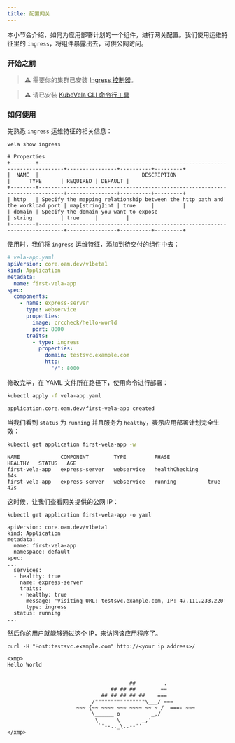 ```yaml
---
title: 配置网关
---
```

本小节会介绍，如何为应用部署计划的一个组件，进行网关配置。我们使用运维特征里的 `ingress`，将组件暴露出去，可供公网访问。

### 开始之前

> ⚠️ 需要你的集群已安装 [Ingress 控制器](https://kubernetes.github.io/ingress-nginx/deploy/)。

> ⚠️ 请已安装 [KubeVela CLI 命令行工具](../../../getting-started/quick-install.mdx##3##3)

### 如何使用

先熟悉 `ingress` 运维特征的相关信息：

```shell
vela show ingress
```
```console
# Properties
+--------+------------------------------------------------------------------------------+----------------+----------+---------+
|  NAME  |                                 DESCRIPTION                                  |      TYPE      | REQUIRED | DEFAULT |
+--------+------------------------------------------------------------------------------+----------------+----------+---------+
| http   | Specify the mapping relationship between the http path and the workload port | map[string]int | true     |         |
| domain | Specify the domain you want to expose                                        | string         | true     |         |
+--------+------------------------------------------------------------------------------+----------------+----------+---------+
```

使用时，我们将 `ingress` 运维特征，添加到待交付的组件中去：

```yaml
# vela-app.yaml
apiVersion: core.oam.dev/v1beta1
kind: Application
metadata:
  name: first-vela-app
spec:
  components:
    - name: express-server
      type: webservice
      properties:
        image: crccheck/hello-world
        port: 8000
      traits:
        - type: ingress
          properties:
            domain: testsvc.example.com
            http:
              "/": 8000
```

修改完毕，在 YAML 文件所在路径下，使用命令进行部署：

```bash
kubectl apply -f vela-app.yaml
```
```console
application.core.oam.dev/first-vela-app created
```

当我们看到 `status` 为 `running` 并且服务为 `healthy`，表示应用部署计划完全生效：

```bash
kubectl get application first-vela-app -w
```
```console
NAME             COMPONENT        TYPE         PHASE            HEALTHY   STATUS   AGE
first-vela-app   express-server   webservice   healthChecking                      14s
first-vela-app   express-server   webservice   running          true               42s
```

这时候，让我们查看网关提供的公网 IP：

```shell
kubectl get application first-vela-app -o yaml
```
```console
apiVersion: core.oam.dev/v1beta1
kind: Application
metadata:
  name: first-vela-app
  namespace: default
spec:
...
  services:
  - healthy: true
    name: express-server
    traits:
    - healthy: true
      message: 'Visiting URL: testsvc.example.com, IP: 47.111.233.220'
      type: ingress
  status: running
...
```

然后你的用户就能够通过这个 IP，来访问该应用程序了。

```
curl -H "Host:testsvc.example.com" http://<your ip address>/
```
```console
<xmp>
Hello World


                                       ##         .
                                 ## ## ##        ==
                              ## ## ## ## ##    ===
                           /""""""""""""""""\___/ ===
                      ~~~ {~~ ~~~~ ~~~ ~~~~ ~~ ~ /  ===- ~~~
                           \______ o          _,/
                            \      \       _,'
                             `'--.._\..--''
</xmp>
```
